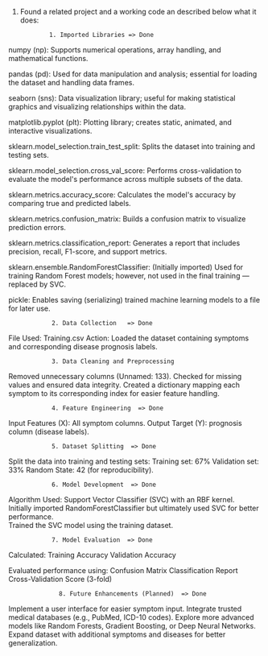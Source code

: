 1. Found a related project and a working code an described below what it does: 


               1. Imported Libraries => Done              
numpy (np): Supports numerical operations, array handling, and mathematical functions.

pandas (pd): Used for data manipulation and analysis; essential for loading the dataset and handling data frames.

seaborn (sns): Data visualization library; useful for making statistical graphics and visualizing relationships within the data.

matplotlib.pyplot (plt): Plotting library; creates static, animated, and interactive visualizations.

sklearn.model_selection.train_test_split:  Splits the dataset into training and testing sets.

sklearn.model_selection.cross_val_score: Performs cross-validation to evaluate the model's performance across multiple subsets of the data.

sklearn.metrics.accuracy_score: Calculates the model's accuracy by comparing true and predicted labels.

sklearn.metrics.confusion_matrix: Builds a confusion matrix to visualize prediction errors.

sklearn.metrics.classification_report: Generates a report that includes precision, recall, F1-score, and support metrics.

sklearn.ensemble.RandomForestClassifier: (Initially imported) Used for training Random Forest models; however, not used in the final training — replaced by SVC.

pickle: Enables saving (serializing) trained machine learning models to a file for later use.
               
                2. Data Collection   => Done 
File Used: Training.csv
Action: Loaded the dataset containing symptoms and corresponding disease prognosis labels.

                3. Data Cleaning and Preprocessing
Removed unnecessary columns (Unnamed: 133).
Checked for missing values and ensured data integrity.
Created a dictionary mapping each symptom to its corresponding index for easier feature handling.
                                        
                4. Feature Engineering  => Done              
Input Features (X): All symptom columns.
Output Target (Y): prognosis column (disease labels).

                5. Dataset Splitting  => Done           
Split the data into training and testing sets:
Training set: 67%
Validation set: 33%
Random State: 42 (for reproducibility).

                6. Model Development  => Done 
Algorithm Used: Support Vector Classifier (SVC) with an RBF kernel.  
Initially imported RandomForestClassifier but ultimately used SVC for better performance.  
Trained the SVC model using the training dataset.

                7. Model Evaluation  => Done 
Calculated:
    Training Accuracy
    Validation Accuracy

Evaluated performance using:
    Confusion Matrix
    Classification Report
    Cross-Validation Score (3-fold)

                  8. Future Enhancements (Planned)  => Done 
Implement a user interface for easier symptom input.
Integrate trusted medical databases (e.g., PubMed, ICD-10 codes).
Explore more advanced models like Random Forests, Gradient Boosting, or Deep Neural Networks.
Expand dataset with additional symptoms and diseases for better generalization.
